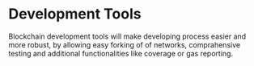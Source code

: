 # Development Tools

Blockchain development tools will make developing process easier and more robust, by allowing easy forking of of networks, comprahensive testing and additional functionalities like coverage or gas reporting.
